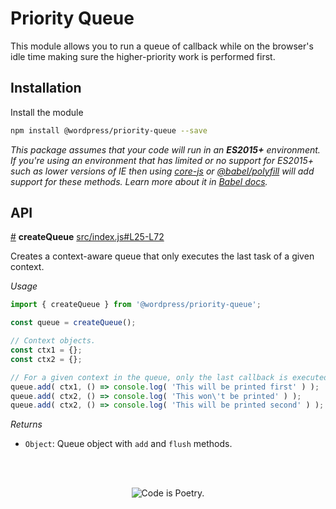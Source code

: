 # Priority Queue

This module allows you to run a queue of callback while on the browser's idle time making sure the higher-priority work is performed first.

## Installation

Install the module

```bash
npm install @wordpress/priority-queue --save
```

_This package assumes that your code will run in an **ES2015+** environment. If you're using an environment that has limited or no support for ES2015+ such as lower versions of IE then using [core-js](https://github.com/zloirock/core-js) or [@babel/polyfill](https://babeljs.io/docs/en/next/babel-polyfill) will add support for these methods. Learn more about it in [Babel docs](https://babeljs.io/docs/en/next/caveats)._

## API

<!-- START TOKEN(Autogenerated API docs) -->

<a href="#createqueue">#</a> **createQueue** [src/index.js#L25-L72](src/index.js#L25-L72)

Creates a context-aware queue that only executes
the last task of a given context.

_Usage_

```js
import { createQueue } from '@wordpress/priority-queue';

const queue = createQueue();

// Context objects.
const ctx1 = {};
const ctx2 = {};

// For a given context in the queue, only the last callback is executed.
queue.add( ctx1, () => console.log( 'This will be printed first' ) );
queue.add( ctx2, () => console.log( 'This won\'t be printed' ) );
queue.add( ctx2, () => console.log( 'This will be printed second' ) );
```

_Returns_

-   `Object`: Queue object with `add` and `flush` methods.


<!-- END TOKEN(Autogenerated API docs) -->

<br/><br/><p align="center"><img src="https://s.w.org/style/images/codeispoetry.png?1" alt="Code is Poetry." /></p>
